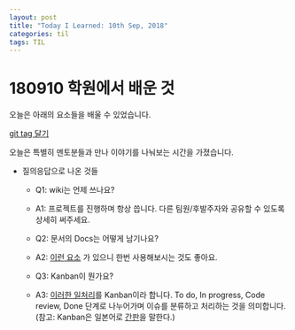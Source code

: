 ```yaml
---
layout: post
title: "Today I Learned: 10th Sep, 2018"
categories: til
tags: TIL
---
```


# 180910 학원에서 배운 것

오늘은 아래의 요소들을 배울 수 있었습니다.

[git tag 달기](https://stackoverflow.com/questions/18216991/create-a-tag-in-github-repository)

오늘은 특별히 멘토분들과 만나 이야기를 나눠보는 시간을 가졌습니다.

* 질의응답으로 나온 것들
    * Q1: wiki는 언제 쓰나요?
    * A1: 프로젝트를 진행하며 항상 씁니다. 다른 팀원/후발주자와 공유할 수 있도록 상세히 써주세요.

    * Q2: 문서의 Docs는 어떻게 남기나요?
    * A2: [이런 요소](https://docs.djangoproject.com/en/2.1/internals/contributing/writing-documentation/) 가 있으니 한번 사용해보시는 것도 좋아요.

    * Q3: Kanban이 뭔가요?
    * A3: [이러한 일처리](https://www.atlassian.com/agile/kanban)를 Kanban이라 합니다. To do, In progress, Code review, Done 단계로 나누어가며 이슈를 분류하고 처리하는 것을 의미합니다. (참고: Kanban은 일본어로 [간판](https://ja.dict.naver.com/entry/jk/JK000000018724.nhn)을 말한다.)

    